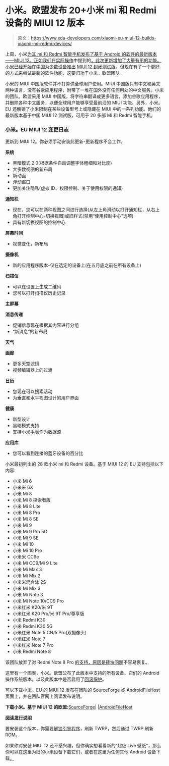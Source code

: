 # 小米。欧盟发布 20+小米 mi 和 Redmi 设备的 MIUI 12 版本

> 原文：<https://www.xda-developers.com/xiaomi-eu-miui-12-builds-xiaomi-mi-redmi-devices/>

上周，小米[为其 mi 和 Redmi 智能手机发布了基于 Android 的软件的最新版本——MIUI 12。正如我们在实际操作](https://www.xda-developers.com/xiaomi-miui-12-mi-redmi/)中提到的[，此次更新增加了大量有用的功能。小米已经开始在中国为少数设备推出](https://www.xda-developers.com/miui-12-hands-on-new-features-added-xiaomi-android/) [MIUI 12 封闭测试版](https://www.xda-developers.com/download-miui-12-closed-beta-xiaomi-redmi-devices/)，但现在有了一个更好的方式来尝试最新的软件功能，这要归功于小米。欧盟团队。

小米的 MIUI 中国版软件并不打算供全球用户使用。MIUI 中国版只有中文和英文两种语言，没有谷歌应用程序，附带了一堆在国外没有任何用处的中文服务。小米的团队。欧盟采用 MIUI 中国版，将字符串翻译成更多语言，添加谷歌应用程序，并删除各种中文服务，以便全球用户能够享受最前沿的 MIUI 功能。另外，小米。EU 还解锁了小米限制在某些设备型号上或隐藏在 MIUI 中的一系列功能。他们的最新版本基于中国 MIUI 12 测试版，可用于 20 多部 Mi 和 Redmi 智能手机。

### 小米。EU MIUI 12 变更日志

更新到 MIUI 12。你必须手动安装此更新-更新程序不会工作。

**系统**

*   黑暗模式 2.0(根据条件自动调整字体粗细和对比度)
*   大多数视图的新布局
*   新动画
*   浮动窗口
*   更加关注隐私(虚拟 ID、权限控制、关于使用权限的通知)

**通知栏**

*   现在，您可以在两种视图之间进行选择(从左上角滑动以打开通知栏，从右上角打开控制中心-切换视图)或旧样式(禁用“使用控制中心”选项)
*   具有新切换视图的控制中心

**屏幕时间**

*   视觉变化，新布局

**摄像机**

*   新的应用程序版本-仅在选定的设备上(在五月底之前在所有设备上)

**扫描仪**

*   可以在设置上生成二维码
*   您可以打开扫描仪历史记录

**主屏幕**

**消息传递**

*   促销信息现在根据其内容进行分组
*   “新消息”的新布局

**天气**

**画廊**

*   更多天空滤镜
*   视频编辑器上的过渡

**日历**

*   您现在可以搜索活动
*   为垂直和水平视图设计的用户界面

**健康**

*   新型设计
*   黑暗模式支持
*   支持小米手表作为数据源

**应用库**

*   您可以看到连接的蓝牙设备的百分比

小米最初列出的 28 款小米 mi 和 Redmi 设备。基于 MIUI 12 的 EU 支持包括以下内容:

*   小米 Mi 6
*   小米米 6X
*   小米 Mi 8
*   小米 Mi 8 探索者版
*   小米 Mi 8 Lite
*   小米 Mi 8 Pro
*   小米 Mi 8 SE
*   小米 Mi 9
*   小米 Mi 9 Pro 5G
*   小米 Mi 9 SE
*   小米 Mi 10
*   小米 Mi 10 Pro
*   小米米 CC9e
*   小米 Mi CC9/Mi 9 Lite
*   小米 Mi Max 3
*   小米 Mi Mix 2
*   小米米混合泳 2S
*   小米 Mi Mix 3
*   小米 Mi Note 3
*   小米 Mi Note 10/CC9 Pro
*   小米红米 K20/米 9T
*   小米红米 K20 Pro/米 9T Pro/尊享版
*   小米 Redmi K30
*   小米 Redmi K30 5G
*   小米红米 Note 5 CN/5 Pro(双摄像头)
*   小米红米 Note 7
*   小米红米 Note 7 Pro
*   小米 Redmi Note 8

该团队放弃了对 Redmi Note 8 Pro [的支持，原因是砖块问题](https://www.xda-developers.com/xiaomi-edl-unbrick-authorized-mi-accounts/)不容易恢复。

这里有一个图表，小米。欧盟公布了此版本中支持的所有设备、它们的 Android 操作系统版本，以及此版本中是否启用了[回滚保护](https://www.xda-developers.com/xiaomi-anti-rollback-protection-brick-phone/)。

可以下载小米。EU 的 MIUI 12 发布在团队的 SourceForge 或 AndroidFileHost 页面上，并在团队官网上阅读发布说明。

**下载小米。基于 MIUI 12 的欧盟:**[SourceForge](https://sourceforge.net/projects/xiaomi-eu-multilang-miui-roms/files/xiaomi.eu/MIUI-WEEKLY-RELEASES/20.4.30/)| |[AndroidFileHost](https://androidfilehost.com/?w=files&flid=309719)

**[阅读发行说明](https://xiaomi.eu/community/threads/20-4-30-first-miui-12.55390/)**

要安装这个版本，你需要[解锁引导程序](http://en.miui.com/unlock/)，刷新 TWRP，然后通过 TWRP 刷新 ROM。

如果你对安装 MIUI 12 还不感兴趣，但你确实想看看新的“超级 Live 壁纸”，那么你可以在这里为旧的小米设备下载它们，或者在这里为任何其他 Android 设备下载[。](https://www.xda-developers.com/download-miui-12-super-earth-mars-live-wallpapers-ported-other-devices/)